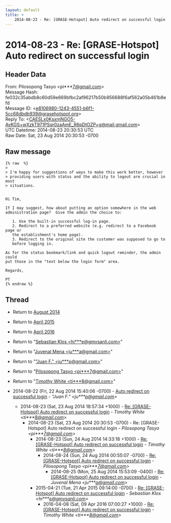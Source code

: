 ```yaml
---
layout: default
title: >
    2014-08-23 - Re: [GRASE-Hotspot] Auto redirect on successful login
---
```


# 2014-08-23 - Re: [GRASE-Hotspot] Auto redirect on successful login

## Header Data

From: Pilosopong Tasyo \<pi***7@gmail.com\><br>
Message Hash: fe032c35abdb8c60d59e669bfbc2af96217b50b956688f6af562a05b461b8efd<br>
Message ID: \<e8106980-1243-4551-b6f1-5cc68dbdb939@grasehotspot.org\><br>
Reply To: \<CAESLx0KsxmNGO5-AvKGS+wXzkT971PSqr0zaAmE_R6pDtOZP+g@mail.gmail.com\><br>
UTC Datetime: 2014-08-23 20:30:53 UTC<br>
Raw Date: Sat, 23 Aug 2014 20:30:53 -0700<br>

## Raw message

```
{% raw  %}
>
> I'm happy for suggestions of ways to make this work better, however 
> providing users with status and the ability to logout are crucial in most 
> situations.


Hi Tim,

If I may suggest, how about putting an option somewhere in the web 
administration page?  Give the admin the choice to:

   1. Use the built-in successful log-in page.
   2. Redirect to a preferred website (e.g. redirect to a Facebook page or 
   the establishment's home page).
   3. Redirect to the original site the customer was supposed to go to 
   before logging in.

As for the status bookmark/link and quick logout reminder, the admin could 
put those in the "text below the login form" area.

Regards,

PT
{% endraw %}
```

## Thread

+ Return to [August 2014](/archive/2014/08)
+ Return to [April 2015](/archive/2015/04)
+ Return to [April 2016](/archive/2016/04)

+ Return to "[Sebastian Klos <hi***e<span>@</span>gmvsanli.com>](/authors/hi___e_at_gmvsanli_com)"
+ Return to "[Juvenal Mena <ju***a<span>@</span>gmail.com>](/authors/ju___a_at_gmail_com)"
+ Return to "["Juan F." <ju***p<span>@</span>gmail.com>](/authors/ju___p_at_gmail_com)"
+ Return to "[Pilosopong Tasyo <pi***7<span>@</span>gmail.com>](/authors/pi___7_at_gmail_com)"
+ Return to "[Timothy White <ti***8<span>@</span>gmail.com>](/authors/ti___8_at_gmail_com)"

+ 2014-08-22 (Fri, 22 Aug 2014 15:40:06 -0700) - [Auto redirect on successful login](/archive/2014/08/a6b0a8fd5d09d2f12b8d33302c833058a27616c36e9829c5c3ebfc2e5d54ad15) - _"Juan F." \<ju***p@gmail.com\>_
  + 2014-08-23 (Sat, 23 Aug 2014 18:57:34 +1000) - [Re: [GRASE-Hotspot] Auto redirect on successful login](/archive/2014/08/16b695ad089e96c6919d25821f94d9a6cf67c9a652dcd69c27a73e7a75e1d84a) - _Timothy White \<ti***8@gmail.com\>_
    + 2014-08-23 (Sat, 23 Aug 2014 20:30:53 -0700) - Re: [GRASE-Hotspot] Auto redirect on successful login - _Pilosopong Tasyo \<pi***7@gmail.com\>_
      + 2014-08-23 (Sun, 24 Aug 2014 14:33:18 +1000) - [Re: [GRASE-Hotspot] Auto redirect on successful login](/archive/2014/08/11aaf64e5d72ed02161053717d90d8dd616642079277c5b926002d1d6e6e12b6) - _Timothy White \<ti***8@gmail.com\>_
        + 2014-08-24 (Sun, 24 Aug 2014 00:55:07 -0700) - [Re: [GRASE-Hotspot] Auto redirect on successful login](/archive/2014/08/3d41dafd1b83bd5ee7add1509e0973e5d659ce16cc5cc4a2b6c6ac4d62831a46) - _Pilosopong Tasyo \<pi***7@gmail.com\>_
          + 2014-08-25 (Mon, 25 Aug 2014 15:53:09 -0400) - [Re: [GRASE-Hotspot] Auto redirect on successful login](/archive/2014/08/66f580cffef8b13eb2355c2a259742eb1f1f9e2b7ae0ea6054e0587eeaaa0054) - _Juvenal Mena \<ju***a@gmail.com\>_
      + 2015-04-21 (Tue, 21 Apr 2015 09:14:00 -0700) - [Re: [GRASE-Hotspot] Auto redirect on successful login](/archive/2015/04/d0a37664f4feca476aa9ad7537a0eaf07a29bf44f98a752740296e7802ffa12f) - _Sebastian Klos \<hi***e@gmvsanli.com\>_
        + 2016-04-08 (Sat, 09 Apr 2016 07:00:27 +1000) - [Re: [GRASE-Hotspot] Auto redirect on successful login](/archive/2016/04/fbecadc3e450c841ee2d442715c8962663ad20ee76a685dcd2294a839309e27f) - _Timothy White \<ti***8@gmail.com\>_

